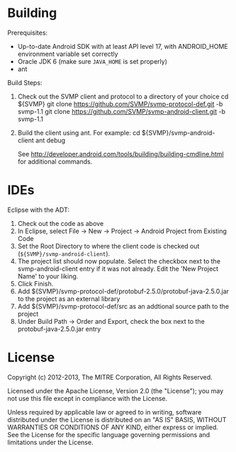 Building
========

Prerequisites:
*  Up-to-date Android SDK with at least API level 17, with ANDROID_HOME environment variable set correctly
*  Oracle JDK 6 (make sure `JAVA_HOME` is set properly)
*  ant

Build Steps:
1. Check out the SVMP client and protocol to a directory of your choice
        cd ${SVMP}
        git clone https://github.com/SVMP/svmp-protocol-def.git -b svmp-1.1
        git clone https://github.com/SVMP/svmp-android-client.git -b svmp-1.1
2.  Build the client using ant. For example:
        cd ${SVMP}/svmp-android-client
        ant debug

    See <http://developer.android.com/tools/building/building-cmdline.html> for additional commands.

IDEs
====

Eclipse with the ADT:
1.  Check out the code as above
2.  In Eclipse, select File -> New -> Project -> Android Project from Existing Code
3.  Set the Root Directory to where the client code is checked out (`${SVMP}/svmp-android-client`).
4.  The project list should now populate. Select the checkbox next to the svmp-android-client 
    entry if it was not already. Edit the 'New Project Name' to your liking.
5.  Click Finish.
6.  Add ${SVMP}/svmp-protocol-def/protobuf-2.5.0/protobuf-java-2.5.0.jar to the project as an external library
7.  Add ${SVMP}/svmp-protocol-def/src as an addtional source path to the project
8.  Under Build Path -> Order and Export, check the box next to the protobuf-java-2.5.0.jar entry

License
=======
Copyright (c) 2012-2013, The MITRE Corporation, All Rights Reserved.

Licensed under the Apache License, Version 2.0 (the "License");
you may not use this file except in compliance with the License.

Unless required by applicable law or agreed to in writing, software
distributed under the License is distributed on an "AS IS" BASIS,
WITHOUT WARRANTIES OR CONDITIONS OF ANY KIND, either express or implied.
See the License for the specific language governing permissions and
limitations under the License.
